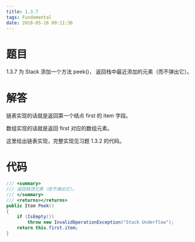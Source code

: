 ```yaml
---
title: 1.3.7
tags: Fundamental
date: 2018-05-16 09:11:36
---
```


# 题目

1.3.7
为 Stack 添加一个方法 peek()， 返回栈中最近添加的元素（而不弹出它）。

# 解答

链表实现的话就是返回第一个结点 first 的 item 字段。

数组实现的话就是返回 first 对应的数组元素。

这里给出链表实现，完整实现见习题 1.3.2 的代码。

# 代码

```csharp
/// <summary>
/// 返回栈顶元素（但不弹出它）。
/// </summary>
/// <returns></returns>
public Item Peek()
{
    if (IsEmpty())
        throw new InvalidOperationException("Stack Underflow");
    return this.first.item;
}
```

